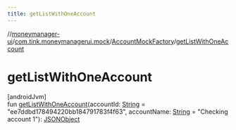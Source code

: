 ```yaml
---
title: getListWithOneAccount
---
```

//[moneymanager-ui](../../../index.html)/[com.tink.moneymanagerui.mock](../index.html)/[AccountMockFactory](index.html)/[getListWithOneAccount](get-list-with-one-account.html)



# getListWithOneAccount



[androidJvm]\
fun [getListWithOneAccount](get-list-with-one-account.html)(accountId: [String](https://kotlinlang.org/api/latest/jvm/stdlib/kotlin/-string/index.html) = &quot;ee7ddbd178494220bb184791783f4f63&quot;, accountName: [String](https://kotlinlang.org/api/latest/jvm/stdlib/kotlin/-string/index.html) = &quot;Checking account 1&quot;): [JSONObject](https://developer.android.com/reference/kotlin/org/json/JSONObject.html)




